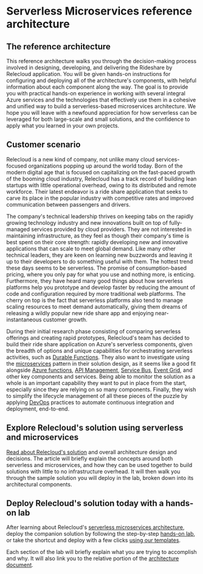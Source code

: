 # Serverless Microservices reference architecture

## The reference architecture

This reference architecture walks you through the decision-making process involved in designing, developing, and delivering the Rideshare by Relecloud application. You will be given hands-on instructions for configuring and deploying all of the architecture's components, with helpful information about each component along the way. The goal is to provide you with practical hands-on experience in working with several integral Azure services and the technologies that effectively use them in a cohesive and unified way to build a serverless-based microservices architecture. We hope you will leave with a newfound appreciation for how serverless can be leveraged for both large-scale and small solutions, and the confidence to apply what you learned in your own projects.

## Customer scenario

Relecloud is a new kind of company, not unlike many cloud services-focused organizations popping up around the world today. Born of the modern digital age that is focused on capitalizing on the fast-paced growth of the booming cloud industry, Relecloud has a track record of building lean startups with little operational overhead, owing to its distributed and remote workforce. Their latest endeavor is a ride share application that seeks to carve its place in the popular industry with competitive rates and improved communication between passengers and drivers.

The company's technical leadership thrives on keeping tabs on the rapidly growing technology industry and new innovations built on top of fully-managed services provided by cloud providers. They are not interested in maintaining infrastructure, as they feel as though their company's time is best spent on their core strength: rapidly developing new and innovative applications that can scale to meet global demand. Like many other technical leaders, they are keen on learning new buzzwords and leaving it up to their developers to do something useful with them. The hottest trend these days seems to be serverless. The promise of consumption-based pricing, where you only pay for what you use and nothing more, is enticing. Furthermore, they have heard many good things about how serverless platforms help you prototype and develop faster by reducing the amount of code and configuration required by more traditional web platforms. The cherry on top is the fact that serverless platforms also tend to manage scaling resources to meet demand automatically, giving them dreams of releasing a wildly popular new ride share app and enjoying near-instantaneous customer growth.

During their initial research phase consisting of comparing serverless offerings and creating rapid prototypes, Relecloud's team has decided to build their ride share application on Azure's serverless components, given the breadth of options and unique capabilities for orchestrating serverless activities, such as [Durable Functions](). They also want to investigate using the [microservices]() pattern in their solution design, as it seems like a good fit alongside [Azure functions](), [API Management](), [Service Bus](), [Event Grid](), and other key components and services. Being able to monitor the solution as a whole is an important capability they want to put in place from the start, especially since they are relying on so many components. Finally, they wish to simplify the lifecycle management of all these pieces of the puzzle by applying [DevOps]() practices to automate continuous integration and deployment, end-to-end.

## Explore Relecloud's solution using serverless and microservices

[Read about Relecloud's solution](./introduction.md) and overall architecture design and decisions. The article will briefly explain the concepts around both serverless and microservices, and how they can be used together to build solutions with little to no infrastructure overhead. It will then walk you through the sample solution you will deploy in the lab, broken down into its architectural components.

## Deploy Relecloud's solution today with a hands-on lab

After learning about Relecloud's [serverless microservices architecture](./introduction.md), deploy the companion solution by following the step-by-step [hands-on lab](./setup.md), or take the shortcut and deploy with a few clicks [using our templates]().

Each section of the lab will briefly explain what you are trying to accomplish and why. It will also link you to the relative portion of the [architecture document](./introduction.md).
